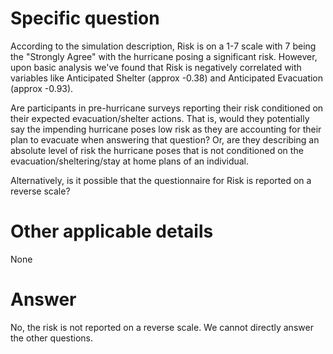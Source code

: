 # Specific question #


According to the simulation description, Risk is on a 1-7 scale with 7 being the "Strongly Agree" with the hurricane posing a significant risk. However, upon basic analysis we've found that Risk is negatively correlated with variables like Anticipated Shelter (approx -0.38) and Anticipated Evacuation (approx -0.93).


Are participants in pre-hurricane surveys reporting their risk conditioned on their expected evacuation/shelter actions. That is, would they potentially say the impending hurricane poses low risk as they are accounting for their plan to evacuate when answering that question? Or, are they describing an absolute level of risk the hurricane poses that is not conditioned on the evacuation/sheltering/stay at home plans of an individual.


Alternatively, is it possible that the questionnaire for Risk is reported on a reverse scale?


# Other applicable details #


None


# Answer #

No, the risk is not reported on a reverse scale. We cannot directly answer the other questions.